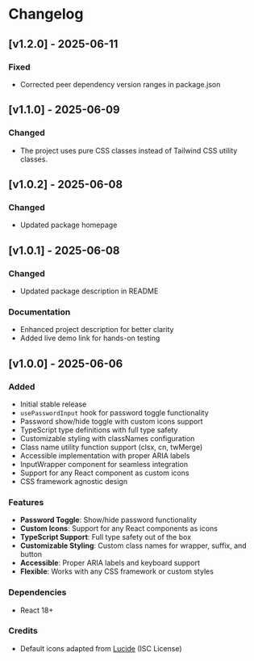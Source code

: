 # Changelog

## [v1.2.0] - 2025-06-11

### Fixed
- Corrected peer dependency version ranges in package.json

## [v1.1.0] - 2025-06-09

### Changed
- The project uses pure CSS classes instead of Tailwind CSS utility classes.

## [v1.0.2] - 2025-06-08

### Changed
- Updated package homepage

## [v1.0.1] - 2025-06-08

### Changed
- Updated package description in README

### Documentation
- Enhanced project description for better clarity
- Added live demo link for hands-on testing

## [v1.0.0] - 2025-06-06

### Added
- Initial stable release
- `usePasswordInput` hook for password toggle functionality
- Password show/hide toggle with custom icons support
- TypeScript type definitions with full type safety
- Customizable styling with classNames configuration
- Class name utility function support (clsx, cn, twMerge)
- Accessible implementation with proper ARIA labels
- InputWrapper component for seamless integration
- Support for any React component as custom icons
- CSS framework agnostic design

### Features
- **Password Toggle**: Show/hide password functionality
- **Custom Icons**: Support for any React components as icons
- **TypeScript Support**: Full type safety out of the box
- **Customizable Styling**: Custom class names for wrapper, suffix, and button
- **Accessible**: Proper ARIA labels and keyboard support
- **Flexible**: Works with any CSS framework or custom styles

### Dependencies
- React 18+

### Credits
- Default icons adapted from [Lucide](https://lucide.dev) (ISC License)